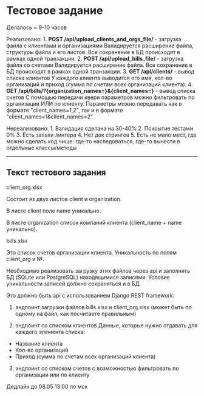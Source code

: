 # Тестовое задание

Делалось ~ 9-10 часов

Реализовано:
    1. **POST /api/upload_clients_and_orgs_file/** - загрузка файла с клиентами и организациями
        Валидируется расширение файла, структуры файла и его листов. Все сохранение в БД происходят в рамках одной транзакции.
    2. **POST /api/upload_bills_file/** - загрузка файла со счетами
        Валидируется расширение файла. Все сохранение в БД происходят в рамках одной транзакции.
    3. **GET /api/clients/** - вывод списка клиентов
        У каждого клиента выводится его имя, кол-во организаций и приход (сумма по счетам всех организаций клиента).
    4. **GET /api/bills/?{organization_names=}&{client_names=}** - вывод списка счетов
        С помощью передачи квери параметров можно фильтровать по организации ИЛИ по клиенту.
        Параметры можно передавать как в формате "client_names=1,2", так и в формате "client_names=1&client_names=2"
    
Нереализовано:
    1. Валидация сделана на 30-40%
    2. Покрытие тестами 0%
    3. Есть запахи линтера
    4. Нет док стрингов
    5. Есть не мало мест, где можно сделать код чище: где-то наследоваться, где-то вынести в отдельные классы/методы

---

## Текст тестового задания

client_org.xlsx

Состоит из двух листов client и organization.

В листе client поле name уникально.

В листе organization список компаний клиента (client_name + name уникально).

bills.xlsx

Это список счетов организации клиента. Уникальность по полям client_org и №.

Необходимо реализовать загрузку этих файлов через api и заполнить БД (SQLite или PostgreSQL) находящимися записями.
Условие уникальности записей должно сохраняться и в БД.

Это должно быть api с использованием Django REST framework:

1. эндпоинт загрузки файлов bills.xlsx и client_org.xlsx  (может быть по одному на файл, как посчитаете правильным)

2. эндпоинт со списком клиентов
Данные, которые нужно отдавать для каждого элемента списка:
 - Название клиента
 - Кол-во организаций
 - Приход (сумма по счетам всех организаций клиента)

3. эндпоинт со списком счетов с возможностью фильтровать по организации или по клиенту

Дедлайн до 08.05 13:00 по мск
